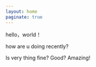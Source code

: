 ```yaml
---
layout: home
paginate: true
---
```


 hello，world！
 
 how are u doing recently?

 Is very thing fine? Good? Amazing!